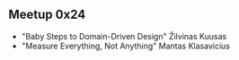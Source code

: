 ## Meetup 0x24
* "Baby Steps to Domain-Driven Design" Žilvinas Kuusas
* "Measure Everything, Not Anything" Mantas Klasavicius
